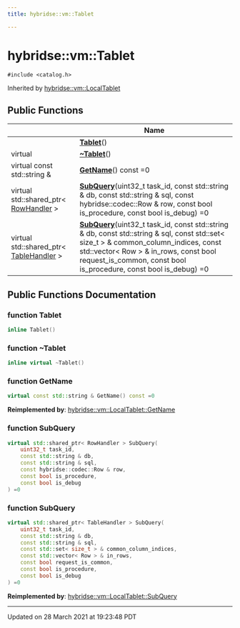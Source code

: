 ```yaml
---
title: hybridse::vm::Tablet

---
```


# hybridse::vm::Tablet




`#include <catalog.h>`

Inherited by [hybridse::vm::LocalTablet](/Classes/classhybridse_1_1vm_1_1_local_tablet.md)

## Public Functions

|                | Name           |
| -------------- | -------------- |
| | **[Tablet](/Classes/classhybridse_1_1vm_1_1_tablet.md#function-tablet)**() |
| virtual | **[~Tablet](/Classes/classhybridse_1_1vm_1_1_tablet.md#function-~tablet)**() |
| virtual const std::string & | **[GetName](/Classes/classhybridse_1_1vm_1_1_tablet.md#function-getname)**() const =0 |
| virtual std::shared_ptr< [RowHandler](/Classes/classhybridse_1_1vm_1_1_row_handler.md) > | **[SubQuery](/Classes/classhybridse_1_1vm_1_1_tablet.md#function-subquery)**(uint32_t task_id, const std::string & db, const std::string & sql, const hybridse::codec::Row & row, const bool is_procedure, const bool is_debug) =0 |
| virtual std::shared_ptr< [TableHandler](/Classes/classhybridse_1_1vm_1_1_table_handler.md) > | **[SubQuery](/Classes/classhybridse_1_1vm_1_1_tablet.md#function-subquery)**(uint32_t task_id, const std::string & db, const std::string & sql, const std::set< size_t > & common_column_indices, const std::vector< Row > & in_rows, const bool request_is_common, const bool is_procedure, const bool is_debug) =0 |

## Public Functions Documentation

### function Tablet

```cpp
inline Tablet()
```


### function ~Tablet

```cpp
inline virtual ~Tablet()
```


### function GetName

```cpp
virtual const std::string & GetName() const =0
```


**Reimplemented by**: [hybridse::vm::LocalTablet::GetName](/Classes/classhybridse_1_1vm_1_1_local_tablet.md#function-getname)


### function SubQuery

```cpp
virtual std::shared_ptr< RowHandler > SubQuery(
    uint32_t task_id,
    const std::string & db,
    const std::string & sql,
    const hybridse::codec::Row & row,
    const bool is_procedure,
    const bool is_debug
) =0
```


### function SubQuery

```cpp
virtual std::shared_ptr< TableHandler > SubQuery(
    uint32_t task_id,
    const std::string & db,
    const std::string & sql,
    const std::set< size_t > & common_column_indices,
    const std::vector< Row > & in_rows,
    const bool request_is_common,
    const bool is_procedure,
    const bool is_debug
) =0
```


**Reimplemented by**: [hybridse::vm::LocalTablet::SubQuery](/Classes/classhybridse_1_1vm_1_1_local_tablet.md#function-subquery)


-------------------------------

Updated on 28 March 2021 at 19:23:48 PDT